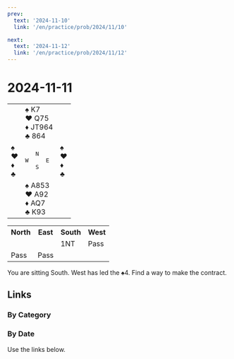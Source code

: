 ```yaml
---
prev:
  text: '2024-11-10'
  link: '/en/practice/prob/2024/11/10'

next:
  text: '2024-11-12'
  link: '/en/practice/prob/2024/11/12'
---
```


# 2024-11-11

<table class="deal">
	<tr>
		<td></td>
		<td>♠ K7<br>♥ Q75<br>♦ JT964<br>♣ 864</td>
		<td></td>
	</tr>
	<tr>
		<td>♠ <br>♥ <br>♦ <br>♣ </td>
		<td><pre>   N<br>W     E<br>   S</pre></td>
		<td>♠ <br>♥ <br>♦ <br>♣ </td>
	</tr>
	<tr>
		<td></td>
		<td>♠ A853<br>♥ A92<br>♦ AQ7<br>♣ K93</td>
		<td></td>
	</tr>
</table>

<table class="auction">
	<tr>
		<th>North</th>
		<th>East</th>
		<th>South</th>
		<th>West</th>
	</tr>
	<tr>
		<td></td>
		<td></td>
		<td>1NT</td>
		<td>Pass</td>
	</tr>
	<tr>
		<td>Pass</td>
		<td>Pass</td>
		<td></td>
		<td></td>
	</tr>
</table>

You are sitting South. West has led the ♠4. Find a way to make the contract.

## Links

[<Badge type="tip" text="Check Solution"/>](/en/learning/prob/2024/11/11)

### By Category

[<Badge type="tip" text="<--"/>](/en/practice/prob/2024/11/09)
[<Badge type="tip" text="Calendar"/>](/en/practice/calendar/2024/11)
[<Badge type="tip" text="-->"/>](/en/practice/prob/2024/11/15)

### By Date

Use the links below.
